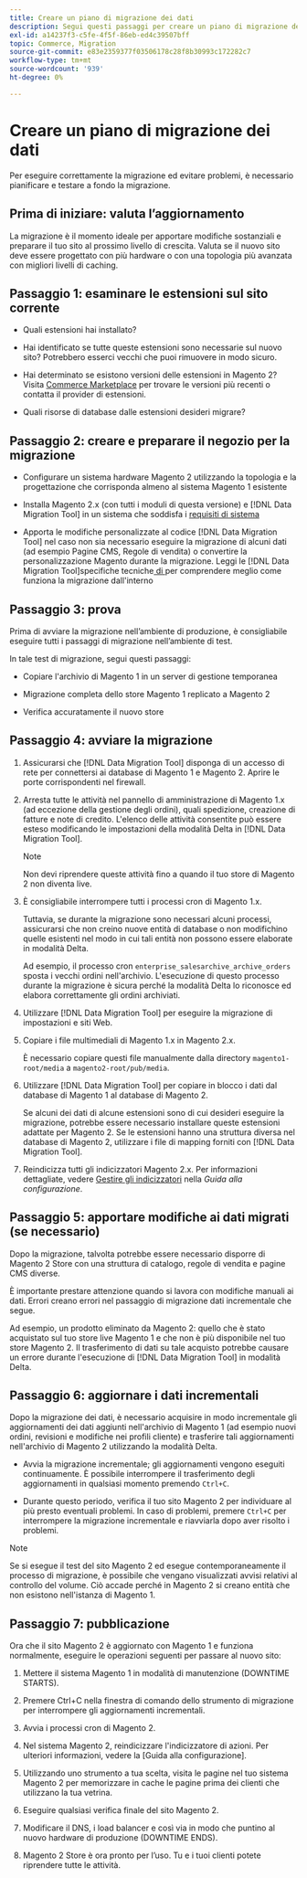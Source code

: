 ```yaml
---
title: Creare un piano di migrazione dei dati
description: Segui questi passaggi per creare un piano di migrazione dei dati per garantire un aggiornamento corretto da Magento 1 a Magento 2.
exl-id: a14237f3-c5fe-4f5f-86eb-ed4c39507bff
topic: Commerce, Migration
source-git-commit: e83e2359377f03506178c28f8b30993c172282c7
workflow-type: tm+mt
source-wordcount: '939'
ht-degree: 0%

---
```


# Creare un piano di migrazione dei dati

Per eseguire correttamente la migrazione ed evitare problemi, è necessario pianificare e testare a fondo la migrazione.

## Prima di iniziare: valuta l’aggiornamento

La migrazione è il momento ideale per apportare modifiche sostanziali e preparare il tuo sito al prossimo livello di crescita. Valuta se il nuovo sito deve essere progettato con più hardware o con una topologia più avanzata con migliori livelli di caching.

## Passaggio 1: esaminare le estensioni sul sito corrente

* Quali estensioni hai installato?

* Hai identificato se tutte queste estensioni sono necessarie sul nuovo sito? Potrebbero esserci vecchi che puoi rimuovere in modo sicuro.

* Hai determinato se esistono versioni delle estensioni in Magento 2? Visita [Commerce Marketplace] per trovare le versioni più recenti o contatta il provider di estensioni.

* Quali risorse di database dalle estensioni desideri migrare?

## Passaggio 2: creare e preparare il negozio per la migrazione

* Configurare un sistema hardware Magento 2 utilizzando la topologia e la progettazione che corrisponda almeno al sistema Magento 1 esistente

* Installa Magento 2.x (con tutti i moduli di questa versione) e [!DNL Data Migration Tool] in un sistema che soddisfa i [requisiti di sistema](../../installation/system-requirements.md)

* Apporta le modifiche personalizzate al codice [!DNL Data Migration Tool] nel caso non sia necessario eseguire la migrazione di alcuni dati (ad esempio Pagine CMS, Regole di vendita) o convertire la personalizzazione Magento durante la migrazione. Leggi le [!DNL Data Migration Tool]specifiche tecniche[ di ](technical-specification.md) per comprendere meglio come funziona la migrazione dall&#39;interno

## Passaggio 3: prova

Prima di avviare la migrazione nell’ambiente di produzione, è consigliabile eseguire tutti i passaggi di migrazione nell’ambiente di test.

In tale test di migrazione, segui questi passaggi:

* Copiare l&#39;archivio di Magento 1 in un server di gestione temporanea

* Migrazione completa dello store Magento 1 replicato a Magento 2

* Verifica accuratamente il nuovo store

## Passaggio 4: avviare la migrazione

1. Assicurarsi che [!DNL Data Migration Tool] disponga di un accesso di rete per connettersi ai database di Magento 1 e Magento 2. Aprire le porte corrispondenti nel firewall.

1. Arresta tutte le attività nel pannello di amministrazione di Magento 1.x (ad eccezione della gestione degli ordini), quali spedizione, creazione di fatture e note di credito. L&#39;elenco delle attività consentite può essere esteso modificando le impostazioni della modalità Delta in [!DNL Data Migration Tool].

   >[!NOTE]
   >
   >Non devi riprendere queste attività fino a quando il tuo store di Magento 2 non diventa live.

1. È consigliabile interrompere tutti i processi cron di Magento 1.x.

   Tuttavia, se durante la migrazione sono necessari alcuni processi, assicurarsi che non creino nuove entità di database o non modifichino quelle esistenti nel modo in cui tali entità non possono essere elaborate in modalità Delta.

   Ad esempio, il processo cron `enterprise_salesarchive_archive_orders` sposta i vecchi ordini nell&#39;archivio. L&#39;esecuzione di questo processo durante la migrazione è sicura perché la modalità Delta lo riconosce ed elabora correttamente gli ordini archiviati.

1. Utilizzare [!DNL Data Migration Tool] per eseguire la migrazione di impostazioni e siti Web.

1. Copiare i file multimediali di Magento 1.x in Magento 2.x.

   È necessario copiare questi file manualmente dalla directory `magento1-root/media` a `magento2-root/pub/media`.

1. Utilizzare [!DNL Data Migration Tool] per copiare in blocco i dati dal database di Magento 1 al database di Magento 2.

   Se alcuni dei dati di alcune estensioni sono di cui desideri eseguire la migrazione, potrebbe essere necessario installare queste estensioni adattate per Magento 2. Se le estensioni hanno una struttura diversa nel database di Magento 2, utilizzare i file di mapping forniti con [!DNL Data Migration Tool].

1. Reindicizza tutti gli indicizzatori Magento 2.x. Per informazioni dettagliate, vedere [Gestire gli indicizzatori](../../configuration/cli/manage-indexers.md) nella _Guida alla configurazione_.

## Passaggio 5: apportare modifiche ai dati migrati (se necessario)

Dopo la migrazione, talvolta potrebbe essere necessario disporre di Magento 2 Store con una struttura di catalogo, regole di vendita e pagine CMS diverse.

È importante prestare attenzione quando si lavora con modifiche manuali ai dati. Errori creano errori nel passaggio di migrazione dati incrementale che segue.

Ad esempio, un prodotto eliminato da Magento 2: quello che è stato acquistato sul tuo store live Magento 1 e che non è più disponibile nel tuo store Magento 2. Il trasferimento di dati su tale acquisto potrebbe causare un errore durante l&#39;esecuzione di [!DNL Data Migration Tool] in modalità Delta.

## Passaggio 6: aggiornare i dati incrementali

Dopo la migrazione dei dati, è necessario acquisire in modo incrementale gli aggiornamenti dei dati aggiunti nell&#39;archivio di Magento 1 (ad esempio nuovi ordini, revisioni e modifiche nei profili cliente) e trasferire tali aggiornamenti nell&#39;archivio di Magento 2 utilizzando la modalità Delta.

* Avvia la migrazione incrementale; gli aggiornamenti vengono eseguiti continuamente. È possibile interrompere il trasferimento degli aggiornamenti in qualsiasi momento premendo `Ctrl+C`.

* Durante questo periodo, verifica il tuo sito Magento 2 per individuare al più presto eventuali problemi. In caso di problemi, premere `Ctrl+C` per interrompere la migrazione incrementale e riavviarla dopo aver risolto i problemi.

>[!NOTE]
>
>Se si esegue il test del sito Magento 2 ed esegue contemporaneamente il processo di migrazione, è possibile che vengano visualizzati avvisi relativi al controllo del volume. Ciò accade perché in Magento 2 si creano entità che non esistono nell&#39;istanza di Magento 1.

## Passaggio 7: pubblicazione

Ora che il sito Magento 2 è aggiornato con Magento 1 e funziona normalmente, eseguire le operazioni seguenti per passare al nuovo sito:

1. Mettere il sistema Magento 1 in modalità di manutenzione (DOWNTIME STARTS).

1. Premere Ctrl+C nella finestra di comando dello strumento di migrazione per interrompere gli aggiornamenti incrementali.

1. Avvia i processi cron di Magento 2.

1. Nel sistema Magento 2, reindicizzare l&#39;indicizzatore di azioni. Per ulteriori informazioni, vedere la [Guida alla configurazione].

1. Utilizzando uno strumento a tua scelta, visita le pagine nel tuo sistema Magento 2 per memorizzare in cache le pagine prima dei clienti che utilizzano la tua vetrina.

1. Eseguire qualsiasi verifica finale del sito Magento 2.

1. Modificare il DNS, i load balancer e così via in modo che puntino al nuovo hardware di produzione (DOWNTIME ENDS).

1. Magento 2 Store è ora pronto per l’uso. Tu e i tuoi clienti potete riprendere tutte le attività.

<!-- LINK ADDRESSES -->

[Commerce Marketplace]: https://marketplace.magento.com
